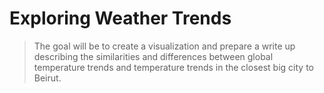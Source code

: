 # Exploring Weather Trends

>The goal will be to create a visualization and prepare a write up describing the similarities and differences between global temperature trends and temperature trends in the closest big city to Beirut.
